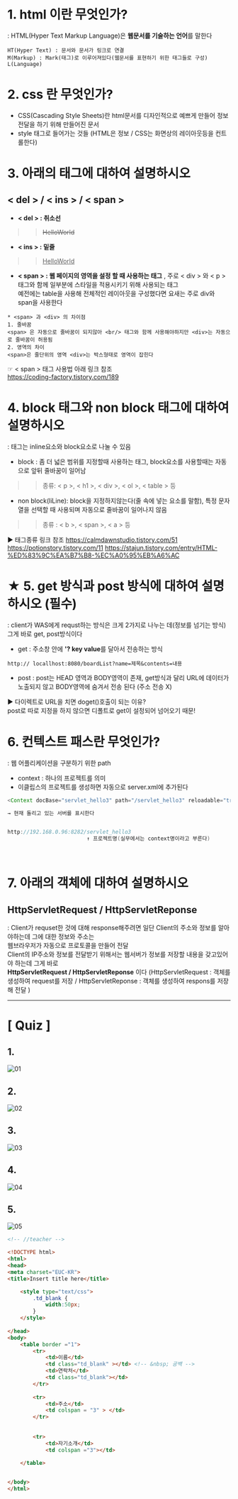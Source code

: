 # 1. html 이란 무엇인가?
: HTML(Hyper Text Markup Language)은 **웹문서를 기술하는 언어**를 말한다 
```
HT(Hyper Text) : 문서와 문서가 링크로 연결
M(Markup) : Mark(태그)로 이루어져있다(웹문서를 표현하기 위한 태그들로 구성)
L(Language)
```

# 2. css 란 무엇인가?
- CSS(Cascading Style Sheets)란 html문서를 디자인적으로 예쁘게 만들어 정보 전달을 하기 위해 만들어진 문서 
- style 태그로 들어가는 것들 (HTML은 정보 / CSS는 화면상의 레이아웃등을 컨트롤한다)

# 3. 아래의 태그에 대하여 설명하시오
## < del > / < ins > / < span >
- **< del > : 취소선** <br>
>> <del> HelloWorld
- **< ins > : 밑줄** <br>
>> <ins> HelloWorld
- **< span > :  웹 페이지의 영역을 설정 할 때 사용하는 태그** , 주로 < div > 와 < p > 태그와 함께 일부분에 스타일을 적용시키기 위해 사용되는 태그 <br> 예전에는 table을 사용해 전체적인 레이아웃을 구성했다면 요새는 주로 div와 span을 사용한다
```
* <span> 과 <div> 의 차이점
1. 줄바꿈
<span> 은 자동으로 줄바꿈이 되지않아 <br/> 태그와 함께 사용해야하지만 <div>는 자동으로 줄바꿈이 허용됨
2. 영역의 차이
<span>은 줄단위의 영역 <div>는 박스형태로 영역이 잡힌다
```
 
 ☞ < span > 태그 사용법 아래 링크 참조 <br>
 https://coding-factory.tistory.com/189
<br>

# 4. block 태그와 non block 태그에 대하여 설명하시오
: 태그는 inline요소와 block요소로 나눌 수 있음 

- block : 좀 더 넓은 범위를 지정할때 사용하는 태그, block요소를 사용할때는 자동으로 앞뒤 줄바꿈이 일어남 <br> 
>> 종류: < p >, < h1 >, < div >, < ol >, < table > 등 

-  non block(liLine): block을 지정하지않는다(줄 속에 넣는 요소를 말함), 특정 문자열을 선택할 때 사용되며 자동으로 줄바꿈이 일어나지 않음
 >> 종류 : < b >, < span >, < a > 등 

▶ 태그종류 링크 참조
https://calmdawnstudio.tistory.com/51
https://potionstory.tistory.com/11
https://stajun.tistory.com/entry/HTML-%ED%83%9C%EA%B7%B8-%EC%A0%95%EB%A6%AC
<br>


# ★ 5. get 방식과 post 방식에 대하여 설명하시오 (필수)
: client가 WAS에게 requst하는 방식은 크게 2가지로 나누는 데(정보를 넘기는 방식) 그게 바로 get, post방식이다
- get : 주소창 안에 **'? key value**를 달아서 전송하는 방식
```
http:// locallhost:8080/boardList?name=제목&contents=내용
```

- post : post는 HEAD 영역과 BODY영역이 존재, get방식과 달리 URL에 데이터가 노출되지 않고 BODY영역에 숨겨서 전송 된다 (주소 전송 X)

▶ 다이렉트로 URL을 치면 doget()호출이 되는 이유? <br>
post로 따로 지정을 하지 않으면 디폴트로 get이 설정되어 넘어오기 때문!
<br>

# 6. 컨텍스트 패스란 무엇인가?
: 웹 어플리케이션을 구분하기 위한 path
- context : 하나의 프로젝트를 의미 
- 이클립스의 프로젝트를 생성하면 자동으로 server.xml에 추가된다
```java
<Context docBase="servlet_hello3" path="/servlet_hello3" reloadable="true" source="org.eclipse.jst.jee.server:servlet_hello3"/></Host>

→ 현재 돌리고 있는 서버를 표시한다 


http://192.168.0.96:8282/servlet_hello3
                         ↑ 프로젝트명(실무에서는 context명이라고 부른다)
```
<br>

# 7. 아래의 객체에 대하여 설명하시오
## HttpServletRequest / HttpServletReponse
: Client가 requset한 것에 대해 response해주려면 일단 Client의 주소와 정보를 알아야하는데 그에 대한 정보와 주소는 <br> 웹브라우저가 자동으로 프로토콜을 만들어 전달 <br> 
Client의 IP주소와 정보를 전달받기 위해서는 웹서버가 정보를 저장할 내용을 갖고있어야 하는데 그게 바로 <br> **HttpServletRequest / HttpServletReponse** 이다 (HttpServletRequest : 객체를 생성하여 request를 저장 / HttpServletReponse : 객체를 생성하여 respons를 저장해 전달 )

---
# **[ Quiz ]**
## 1. 
![01](https://user-images.githubusercontent.com/74290204/103205879-ea706800-493d-11eb-8161-b33b445ecea0.PNG)


## 2. 
![02](https://user-images.githubusercontent.com/74290204/103205892-f5c39380-493d-11eb-8ea7-bcbe5af43097.PNG)


## 3. 
![03](https://user-images.githubusercontent.com/74290204/103205910-ff4cfb80-493d-11eb-8126-eb4afa0e7f59.PNG)


## 4. 
![04](https://user-images.githubusercontent.com/74290204/103205917-0247ec00-493e-11eb-95b6-afb332640c09.PNG)


## 5.
![05](https://user-images.githubusercontent.com/74290204/103205919-02e08280-493e-11eb-9d38-a601439e6a62.PNG)


```html 
<!-- //teacher -->

<!DOCTYPE html>
<html>
<head>
<meta charset="EUC-KR">
<title>Insert title here</title>

	<style type="text/css">
		.td_blank {
			width:50px;
		}
	</style>
 
</head>
<body>
	<table border ="1">
		<tr>
			<td>이름</td>
			<td class="td_blank" ></td> <!-- &nbsp; 공백 -->
			<td>연락처</td>
			<td class="td_blank"></td>
		</tr>
		
		<tr>
			<td>주소</td>
			<td colspan = "3" > </td>
		</tr>
		
		
		<tr>
			<td>자기소개</td>
			<td colspan ="3"></td>
	
	</table>


</body>
</html>
```
